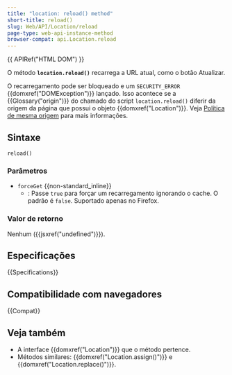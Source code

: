 ```yaml
---
title: "location: reload() method"
short-title: reload()
slug: Web/API/Location/reload
page-type: web-api-instance-method
browser-compat: api.Location.reload
---
```


{{ APIRef("HTML DOM") }}

O método **`location.reload()`** recarrega a URL atual, como o botão Atualizar.

O recarregamento pode ser bloqueado e um `SECURITY_ERROR` {{domxref("DOMException")}} lançado. Isso acontece se a {{Glossary("origin")}} do chamado do script `location.reload()` diferir da origem da página que possui o objeto {{domxref("Location")}}. Veja [Política de mesma origem](/pt-BR/docs/Web/Security/Same-origin_policy) para mais informações.

## Sintaxe

```js-nolint
reload()
```

### Parâmetros

- `forceGet` {{non-standard_inline}}
  - : Passe `true` para forçar um recarregamento ignorando o cache. O padrão é `false`. Suportado apenas no Firefox.

### Valor de retorno

Nenhum ({{jsxref("undefined")}}).

## Especificações

{{Specifications}}

## Compatibilidade com navegadores

{{Compat}}

## Veja também

- A interface {{domxref("Location")}} que o método pertence.
- Métodos similares: {{domxref("Location.assign()")}} e {{domxref("Location.replace()")}}.
